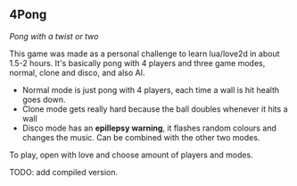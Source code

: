 ## 4Pong
_Pong with a twist or two_

This game was made as a personal challenge to learn lua/love2d in about 1.5-2 hours. It's basically pong with 4 players and three game modes, normal, clone and disco, and also AI.

- Normal mode is just pong with 4 players, each time a wall is hit health goes down.
- Clone mode gets really hard because the ball doubles whenever it hits a wall
- Disco mode has an __epillepsy warning__, it flashes random colours and changes the music. Can be combined with the other two modes.

To play, open with love and choose amount of players and modes.

TODO: add compiled version.
